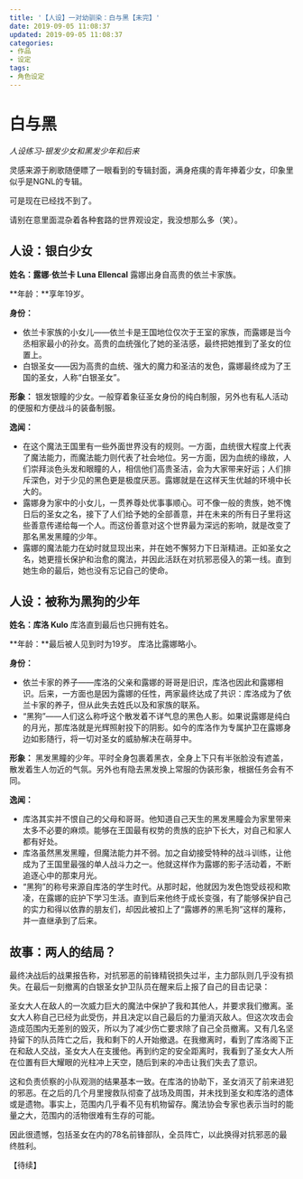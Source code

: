 ```yaml
---
title: '【人设】一对幼驯染：白与黑【未完】'
date: 2019-09-05 11:08:37
updated: 2019-09-05 11:08:37
categories:
- 作品
- 设定
tags:
- 角色设定
---
```

# 白与黑
*人设练习-银发少女和黑发少年和后来*

灵感来源于刷歌随便瞟了一眼看到的专辑封面，满身疮痍的青年捧着少女，印象里似乎是NGNL的专辑。

可是现在已经找不到了。

请别在意里面混杂着各种套路的世界观设定，我没想那么多（笑）。
<!--more-->
## 人设：银白少女

**姓名：露娜·依兰卡 Luna Ellencal**
露娜出身自高贵的依兰卡家族。

**年龄：**享年19岁。

**身份：**
- 依兰卡家族的小女儿——依兰卡是王国地位仅次于王室的家族，而露娜是当今丞相家最小的孙女。高贵的血统强化了她的圣洁感，最终把她推到了圣女的位置上。
- 白银圣女——因为高贵的血统、强大的魔力和圣洁的发色，露娜最终成为了王国的圣女，人称“白银圣女”。

**形象：**
银发银瞳的少女。一般穿着象征圣女身份的纯白制服，另外也有私人活动的便服和方便战斗的装备制服。

**逸闻：**
- 在这个魔法王国里有一些外面世界没有的规则。一方面，血统很大程度上代表了魔法能力，而魔法能力则代表了社会地位。另一方面，因为血统的缘故，人们崇拜淡色头发和眼瞳的人，相信他们高贵圣洁，会为大家带来好运；人们排斥深色，对于少见的黑色更是极度厌恶。露娜就是在这样天生优越的环境中长大的。
- 露娜身为家中的小女儿，一贯养尊处优事事顺心。可不像一般的贵族，她不愧日后的圣女之名，接下了人们给予她的全部善意，并在未来的所有日子里将这些善意传递给每一个人。而这份善意对这个世界最为深远的影响，就是改变了那名黑发黑瞳的少年。
- 露娜的魔法能力在幼时就显现出来，并在她不懈努力下日渐精进。正如圣女之名，她更擅长保护和治愈的魔法，并因此活跃在对抗邪恶侵入的第一线。直到她生命的最后，她也没有忘记自己的使命。

## 人设：被称为黑狗的少年

**姓名：库洛 Kulo**
库洛直到最后也只拥有姓名。

**年龄：**最后被人见到时为19岁。
库洛比露娜略小。

**身份：**
- 依兰卡家的养子——库洛的父亲和露娜的哥哥是旧识，库洛也因此和露娜相识。后来，一方面也是因为露娜的任性，两家最终达成了共识：库洛成为了依兰卡家的养子，但从此失去姓氏以及和家族的联系。
- “黑狗”——人们这么称呼这个散发着不详气息的黑色人影。如果说露娜是纯白的月光，那库洛就是光辉照射投下的阴影。如今的库洛作为专属护卫在露娜身边如影随行，将一切对圣女的威胁解决在萌芽中。

**形象：**
黑发黑瞳的少年。平时全身包裹着黑衣，全身上下只有半张脸没有遮盖，散发着生人勿近的气氛。另外也有隐去黑发换上常服的伪装形象，根据任务会有不同。

**逸闻：**
- 库洛其实并不恨自己的父母和哥哥。他知道自己天生的黑发黑瞳会为家里带来太多不必要的麻烦。能够在王国最有权势的贵族的庇护下长大，对自己和家人都有好处。
- 库洛虽然黑发黑瞳，但魔法能力并不弱。加之自幼接受特种的战斗训练，让他成为了王国里最强的单人战斗力之一。他就这样作为露娜的影子活动着，不断追逐心中的那束月光。
- “黑狗”的称号来源自库洛的学生时代。从那时起，他就因为发色饱受歧视和欺凌，在露娜的庇护下学习生活。直到后来他终于成长变强，有了能够保护自己的实力和得以依靠的朋友们，却因此被扣上了“露娜养的黑毛狗”这样的蔑称，并一直继承到了后来。

## 故事：两人的结局？

最终决战后的战果报告称，对抗邪恶的前锋精锐损失过半，主力部队则几乎没有损失。在最后一刻撤离的白银圣女护卫队员在醒来后上报了自己的目击记录：

圣女大人在敌人的一次威力巨大的魔法中保护了我和其他人，并要求我们撤离。圣女大人称自己已经为此受伤，并且决定以自己最后的力量消灭敌人。但这次攻击会造成范围内无差别的毁灭，所以为了减少伤亡要求除了自己全员撤离。又有几名坚持留下的队员阵亡之后，我和剩下的人开始撤退。在我撤离时，看到了库洛阁下正在和敌人交战，圣女大人在支援他。再到约定的安全距离时，我看到了圣女大人所在位置有巨大耀眼的光柱冲上天空，随后到来的冲击让我们失去了意识。

这和负责侦察的小队观测的结果基本一致。在库洛的协助下，圣女消灭了前来进犯的邪恶。在之后的几个月里搜救队彻查了战场及周围，并未找到圣女和库洛的遗体或是遗物。事实上，范围内几乎看不见有机物留存。魔法协会专家也表示当时的能量之大，范围内的活物很难有生存的可能。

因此很遗憾，包括圣女在内的78名前锋部队，全员阵亡，以此换得对抗邪恶的最终胜利。

【待续】